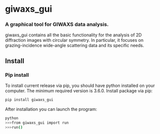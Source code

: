 # giwaxs_gui
### A graphical tool for GIWAXS data analysis.

giwaxs_gui contains all the basic functionality for 
the analysis of 2D diffraction images with circular symmetry. 
In particular, it focuses on grazing-incidence wide-angle scattering
data and its specific needs.

## Install
### Pip install 
To install current release via pip, you should have python installed 
on your computer. The minimum required version is 3.6.0. Install package via pip:

```sh
pip install giwaxs_gui
```

After installation you can launch the program:
```sh
python
>>>from giwaxs_gui import run
>>>run()
```
